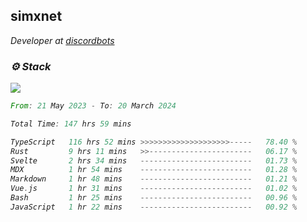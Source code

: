 <h2>simxnet</h2>
<p><em>Developer at <a href="https://github.com/dbotslist">discordbots</a></p>

### ⚙️ Stack
![](https://skillicons.dev/icons?i=git,docker,js,ts,cloudflare,css,deno,express,cpp,rust,arduino,graphql,html,nestjs,react,apollo,bash,lua,nextjs,nodejs,ps,powershell,neovim,postgres,tailwind,prisma)

<!--START_SECTION:waka-->

```rust
From: 21 May 2023 - To: 20 March 2024

Total Time: 147 hrs 59 mins

TypeScript   116 hrs 52 mins >>>>>>>>>>>>>>>>>>>>-----   78.40 %
Rust         9 hrs 11 mins   >>-----------------------   06.17 %
Svelte       2 hrs 34 mins   -------------------------   01.73 %
MDX          1 hr 54 mins    -------------------------   01.28 %
Markdown     1 hr 48 mins    -------------------------   01.21 %
Vue.js       1 hr 31 mins    -------------------------   01.02 %
Bash         1 hr 25 mins    -------------------------   00.96 %
JavaScript   1 hr 22 mins    -------------------------   00.92 %
```

<!--END_SECTION:waka-->


<!--
<p align="center">
     <a href="https://discord.gg/HhybNhchcC"><img src="https://invidget.switchblade.xyz/sejc7TnX6N" align="center" ><a>
</p> 
-->
